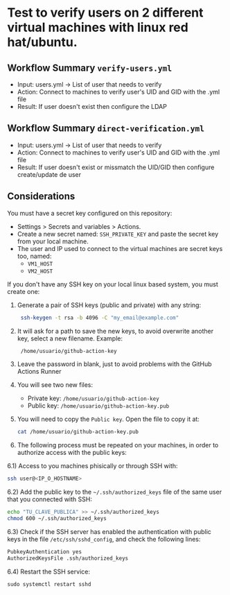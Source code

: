 # Test to verify users on 2 different virtual machines with linux red hat/ubuntu.

## Workflow Summary `verify-users.yml`

- Input: users.yml -> List of user that needs to verify
- Action: Connect to machines to verify user's UID and GID with the .yml file
- Result: If user doesn't exist then configure the LDAP

## Workflow Summary `direct-verification.yml`

- Input: users.yml -> List of user that needs to verify
- Action: Connect to machines to verify user's UID and GID with the .yml file
- Result: If user doesn't exist or missmatch the UID/GID then configure create/update de user


## Considerations

You must have a secret key configured on this repository:

  - Settings > Secrets and variables > Actions.
  - Create a new secret named: `SSH_PRIVATE_KEY` and paste the secret key from your local machine.
  - The user and IP used to connect to the virtual machines are secret keys too, named:
    - `VM1_HOST`
    - `VM2_HOST`




If you don't have any SSH key on your local linux based system, you must create one:

1) Generate a pair of SSH keys (public and private) with any string:
   
   ```bash
    ssh-keygen -t rsa -b 4096 -C "my_email@example.com"
   ```
2) It will ask for a path to save the new keys, to avoid overwrite another key, select a new filename. Example:

   ```bash
    /home/usuario/github-action-key
   ```

3) Leave the password in blank, just to avoid problems with the GitHub Actions Runner

4) You will see two new files:

   - Private key: `/home/usuario/github-action-key`
   - Public key: `/home/usuario/github-action-key.pub`

5) You will need to copy the `Public key`. Open the file to copy it at:

   ```bash
   cat /home/usuario/github-action-key.pub
   ```

6) The following process must be repeated  on your machines, in order to authorize access with the public keys:

  6.1) Access to you machines phisically or through SSH with:

  ```bash
  ssh user@<IP_O_HOSTNAME>
  ```

  6.2) Add the public key to the `~/.ssh/authorized_keys` file of the same user that you connected with SSH:

  ```bash
  echo "TU_CLAVE_PUBLICA" >> ~/.ssh/authorized_keys
  chmod 600 ~/.ssh/authorized_keys
  ```

  6.3) Check if the SSH server has enabled the authentication with public keys in the file `/etc/ssh/sshd_config`, and check the following lines:

  ```bash
  PubkeyAuthentication yes
  AuthorizedKeysFile .ssh/authorized_keys
  ```

  6.4) Restart the SSH service:

  ```ssh
  sudo systemctl restart sshd
  ```


